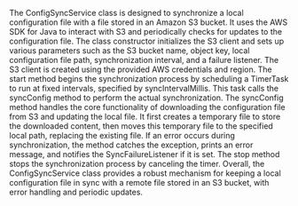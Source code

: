 The ConfigSyncService class is designed to synchronize a local configuration file with a file stored in an Amazon S3 bucket. It uses the AWS SDK for Java to interact with S3 and periodically checks for updates to the configuration file.  The class constructor initializes the S3 client and sets up various parameters such as the S3 bucket name, object key, local configuration file path, synchronization interval, and a failure listener. The S3 client is created using the provided AWS credentials and region.  The start method begins the synchronization process by scheduling a TimerTask to run at fixed intervals, specified by syncIntervalMillis. This task calls the syncConfig method to perform the actual synchronization.  The syncConfig method handles the core functionality of downloading the configuration file from S3 and updating the local file. It first creates a temporary file to store the downloaded content, then moves this temporary file to the specified local path, replacing the existing file. If an error occurs during synchronization, the method catches the exception, prints an error message, and notifies the SyncFailureListener if it is set.  The stop method stops the synchronization process by canceling the timer.  Overall, the ConfigSyncService class provides a robust mechanism for keeping a local configuration file in sync with a remote file stored in an S3 bucket, with error handling and periodic updates.